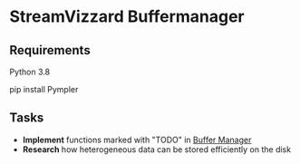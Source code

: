 <h1>StreamVizzard Buffermanager</h1>

<h2>Requirements</h2>

Python 3.8

pip install Pympler

<h2>Tasks</h2>

- **Implement** functions marked with "TODO" in [Buffer Manager](bufferManager/historyBufferManager.py)
- **Research** how heterogeneous data can be stored efficiently on the disk